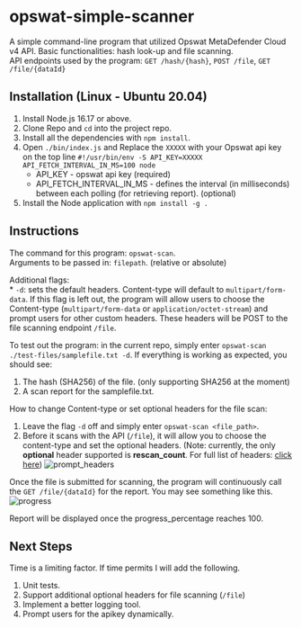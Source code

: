 # opswat-simple-scanner

A simple command-line program that utilized Opswat MetaDefender Cloud v4 API. Basic functionalities: hash look-up and file scanning. <br>
API endpoints used by the program: `GET /hash/{hash}`, `POST /file`, `GET /file/{dataId}`

## Installation (Linux - Ubuntu 20.04)

1. Install Node.js 16.17 or above.
2. Clone Repo and `cd` into the project repo.
3. Install all the dependencies with `npm install`.
4. Open `./bin/index.js` and Replace the `XXXXX` with your Opswat api key on the top line `#!/usr/bin/env -S API_KEY=XXXXX API_FETCH_INTERVAL_IN_MS=100 node`
    * API_KEY - opswat api key (required)
    * API_FETCH_INTERVAL_IN_MS - defines the interval (in milliseconds) between each polling (for retrieving report). (optional) 
5. Install the Node application with `npm install -g .`


## Instructions

The command for this program: `opswat-scan`. <br>
Arguments to be passed in: `filepath`. (relative or absolute) <br>

Additional flags: <br>
    * `-d`: sets the default headers. Content-type will default to `multipart/form-data`. If this flag is left out, the program will allow users to choose the Content-type (`multipart/form-data` or `application/octet-stream`) and prompt users for other custom headers. These headers will be POST to the file scanning endpoint `/file`.  
    
To test out the program: in the current repo, simply enter `opswat-scan ./test-files/samplefile.txt -d`. If everything is working as expected, you should see: 
1. The hash (SHA256) of the file. (only supporting SHA256 at the moment)
2. A scan report for the samplefile.txt.

How to change Content-type or set optional headers for the file scan: <br>
1. Leave the flag `-d` off and simply enter `opswat-scan <file_path>`. 
2. Before it scans with the API (`/file`), it will allow you to choose the content-type and set the optional headers. (Note: currently, the only **optional** header supported is **rescan_count**. For full list of headers: [click here](https://docs.opswat.com/mdcloud/metadefender-cloud-api-v4/ref#file-upload)) 
![prompt_headers](https://user-images.githubusercontent.com/36460791/185956313-47f4e2c9-bfa6-4c91-8f14-3734ac223988.png)

Once the file is submitted for scanning, the program will continuously call the `GET /file/{dataId}` for the report. You may see something like this. <br>
![progress](https://user-images.githubusercontent.com/36460791/185957571-2007ea10-042c-4dda-bbf0-485b13c018d2.png)

Report will be displayed once the progress_percentage reaches 100.

## Next Steps
Time is a limiting factor. If time permits I will add the following.
1. Unit tests.
2. Support additional optional headers for file scanning (`/file`)
3. Implement a better logging tool. 
4. Prompt users for the apikey dynamically.
